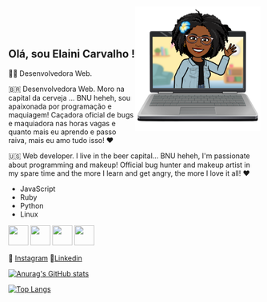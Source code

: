 <img align="right" width="250px" style="margin-top:-20px" src="https://github.com/elainicristina/elainicristina/blob/main/elaini.png">

</br>
</br>


## Olá, sou Elaini Carvalho !


👩‍💻 Desenvolvedora Web.

🇧🇷 Desenvolvedora Web. Moro na capital da cerveja ... BNU heheh, sou apaixonada por programação e maquiagem! Caçadora oficial de bugs e maquiadora nas horas vagas e quanto mais eu aprendo e passo raiva, mais eu amo tudo isso! ❤️

🇺🇸 Web developer. I live in the beer capital... BNU heheh, I'm passionate about programming and makeup! Official bug hunter and makeup artist in my spare time and the more I learn and get angry, the more I love it all! ❤️

- JavaScript
- Ruby
- Python
- Linux

<img src="https://upload.wikimedia.org/wikipedia/commons/thumb/9/99/Unofficial_JavaScript_logo_2.svg/640px-Unofficial_JavaScript_logo_2.svg.png"
    width="40" height="40" /> <img
    src="https://upload.wikimedia.org/wikipedia/commons/thumb/7/73/Ruby_logo.svg/800px-Ruby_logo.svg.png" width="40"
    height="40" /> <img src="https://pt.wikipedia.org/wiki/Python#/media/Ficheiro:Python_logo_and_wordmark.svg"
    width="40" height="40" /> <img src="https://cdn.jsdelivr.net/gh/devicons/devicon/icons/linux/linux-original.svg"
    width="40" height="40" />


📸 [Instagram](https://www.instagram.com/_elaini/)  💼[Linkedin](https://www.linkedin.com/in/elainicristina/)  

[![Anurag's GitHub stats](https://github-readme-stats.vercel.app/api?username=elainicristina)](https://github.com/elainicristina/github-readme-stats?theme=dark)

[![Top Langs](https://github-readme-stats.vercel.app/api/top-langs/?username=elainicristina&layout=compact)](https://github.com/elainicristina/github-readme-stats)
 
